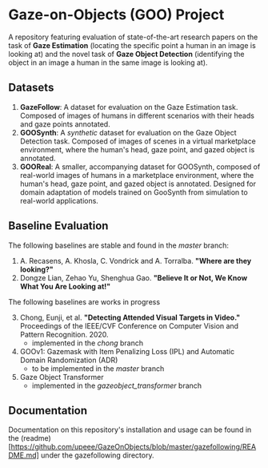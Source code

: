 # Gaze-on-Objects (GOO) Project
A repository featuring evaluation of state-of-the-art research papers on the task of **Gaze Estimation** (locating the specific point a human in an image is looking at) and the novel task of **Gaze Object Detection** (identifying the object in an image a human in the same image is looking at).

## Datasets

1. **GazeFollow**: A dataset for evaluation on the Gaze Estimation task. Composed of images of humans in different scenarios with their heads and gaze points annotated.
2. **GOOSynth**: A *synthetic* dataset for evaluation on the Gaze Object Detection task. Composed of images of scenes in a virtual marketplace environment, where the human's head, gaze point, and gazed object is annotated. 
3. **GOOReal**: A smaller, accompanying dataset for GOOSynth, composed of real-world images of humans in a marketplace environment, where the human's head, gaze point, and gazed object is annotated. Designed for domain adaptation of models trained on GooSynth from simulation to real-world applications.

## Baseline Evaluation

The following baselines are stable and found in the *master* branch:

1. A. Recasens, A. Khosla, C. Vondrick and A. Torralba. **"Where are they looking?"** 
2. Dongze Lian, Zehao Yu, Shenghua Gao. **"Believe It or Not, We Know What You Are Looking at!"**

The following baselines are works in progress

3. Chong, Eunji, et al. **"Detecting Attended Visual Targets in Video."** Proceedings of the IEEE/CVF Conference on Computer Vision and Pattern Recognition. 2020.
    * implemented in the *chong* branch
4. GOOv1: Gazemask with Item Penalizing Loss (IPL) and Automatic Domain Randomization (ADR)
    * to be implemented in the *master* branch
5. Gaze Object Transformer
    * implemented in the *gazeobject_transformer* branch
    
## Documentation

Documentation on this repository's installation and usage can be found in the (readme)[https://github.com/upeee/GazeOnObjects/blob/master/gazefollowing/README.md] under the gazefollowing directory. 
